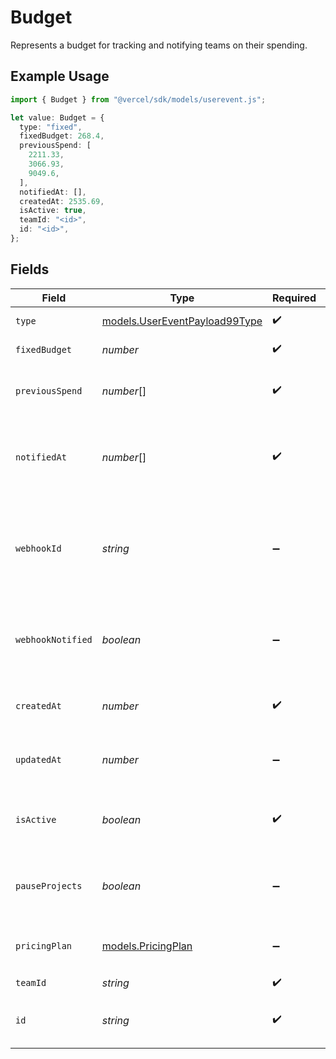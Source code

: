 # Budget

Represents a budget for tracking and notifying teams on their spending.

## Example Usage

```typescript
import { Budget } from "@vercel/sdk/models/userevent.js";

let value: Budget = {
  type: "fixed",
  fixedBudget: 268.4,
  previousSpend: [
    2211.33,
    3066.93,
    9049.6,
  ],
  notifiedAt: [],
  createdAt: 2535.69,
  isActive: true,
  teamId: "<id>",
  id: "<id>",
};
```

## Fields

| Field                                                                 | Type                                                                  | Required                                                              | Description                                                           |
| --------------------------------------------------------------------- | --------------------------------------------------------------------- | --------------------------------------------------------------------- | --------------------------------------------------------------------- |
| `type`                                                                | [models.UserEventPayload99Type](../models/usereventpayload99type.md)  | :heavy_check_mark:                                                    | The budget type                                                       |
| `fixedBudget`                                                         | *number*                                                              | :heavy_check_mark:                                                    | Budget amount                                                         |
| `previousSpend`                                                       | *number*[]                                                            | :heavy_check_mark:                                                    | Array of the last 3 months of spend data                              |
| `notifiedAt`                                                          | *number*[]                                                            | :heavy_check_mark:                                                    | Array of 50, 75, 100 to keep track of notifications sent out          |
| `webhookId`                                                           | *string*                                                              | :heavy_minus_sign:                                                    | Webhook id that corresponds to a webhook in Cosmos webhook collection |
| `webhookNotified`                                                     | *boolean*                                                             | :heavy_minus_sign:                                                    | Keep track if the webhook has been called for the month               |
| `createdAt`                                                           | *number*                                                              | :heavy_check_mark:                                                    | Date time when budget is created                                      |
| `updatedAt`                                                           | *number*                                                              | :heavy_minus_sign:                                                    | Date time when budget is updated last                                 |
| `isActive`                                                            | *boolean*                                                             | :heavy_check_mark:                                                    | Is the budget currently active for a customer                         |
| `pauseProjects`                                                       | *boolean*                                                             | :heavy_minus_sign:                                                    | Should all projects be paused if budget is exceeded                   |
| `pricingPlan`                                                         | [models.PricingPlan](../models/pricingplan.md)                        | :heavy_minus_sign:                                                    | The acive pricing plan the team is billed with                        |
| `teamId`                                                              | *string*                                                              | :heavy_check_mark:                                                    | Partition key                                                         |
| `id`                                                                  | *string*                                                              | :heavy_check_mark:                                                    | Sort key that needs to be unique per teamId                           |
